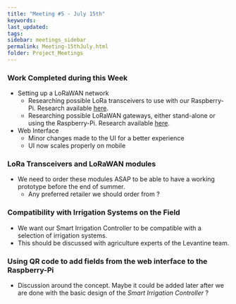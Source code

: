 ```yaml
---
title: "Meeting #5 - July 15th"
keywords: 
last_updated: 
tags: 
sidebar: meetings_sidebar
permalink: Meeting-15thJuly.html
folder: Project_Meetings
---
```


### Work Completed during this Week

- Setting up a LoRaWAN network
  - Researching possible LoRa transceivers to use with our Raspberry-Pi. Research available [here](selecting-lora-transceiver.html).
  - Researching possible LoRaWAN gateways, either stand-alone or using the Raspberry-Pi. Research available [here](selecting-lorawan-gateway.html).
- Web Interface
  - Minor changes made to the UI for a better experience
  - UI now scales properly on mobile

### LoRa Transceivers and LoRaWAN modules

- We need to order these modules ASAP to be able to have a working prototype before the end of summer.
  - Any preferred retailer we should order from ?

### Compatibility with Irrigation Systems on the Field

- We want our Smart Irrigation Controller to be compatible with a selection of irrigation systems.
- This should be discussed with agriculture experts of the Levantine team.

### Using QR code to add fields from the web interface to the Raspberry-Pi

- Discussion around the concept. Maybe it could be added later after we are done with the basic design of the *Smart Irrigation Controller* ?